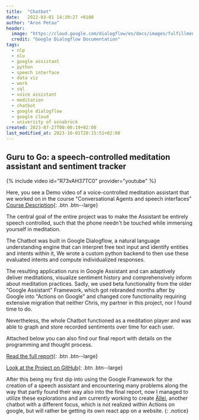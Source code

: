 ```yaml
---
title:  "Chatbot"
date:   2022-03-01 14:39:27 +0100
author: "Aron Petau"
header:
  image: "https://cloud.google.com/dialogflow/es/docs/images/fulfillment-flow.svg"
  credit: "Google Dialogflow Documentation"
tags:
  - nlp
  - nlu
  - google assistant
  - python
  - speech interface
  - data viz
  - work
  - sql
  - voice assistant
  - meditation
  - chatbot
  - google dialogflow
  - google cloud
  - university of osnabrück
created: 2023-07-27T00:00:19+02:00
last_modified_at: 2023-10-01T20:15:51+02:00
---
```

## Guru to Go: a speech-controlled meditation assistant and sentiment tracker

{% include video id="R73vAH37TC0" provider="youtube" %}

Here, you see a Demo video of a voice-controlled meditation assistant that we worked on in the course "Conversational Agents and speech interfaces"
[Course Description](https://w3o.ikw.uni-osnabrueck.de/scheinmaker/export/details/76/
){: .btn .btn--large}

The central goal of the entire project was to make the Assistant be entirely speech controlled, such that the phone needn't be touched while immersing yourself in meditation.

The Chatbot was built in Google Dialogflow, a natural language understanding engine that can interpret free text input and identify entities and intents within it,
We wrote a custom python backend to then use these evaluated intents and compute individualized responses. 

The resulting application runs in Google Assistant and can adaptively deliver meditations, visualize sentiment history and comprehensively inform about meditation practices. Sadly, we used beta functionality from the older "Google Assistant" Framework, which got rebranded months after by Google into "Actions on Google" and changed core functionality requiring extensive migration that neither Chris, my partner in this project, nor I found time to do. 

Nevertheless, the whole Chatbot functioned as a meditation player and was able to graph and store recorded sentiments over time for each user.

Attached below you can also find our final report with details on the programming and thought process.

[Read the full report](https://acrobat.adobe.com/link/track?uri=urn:aaid:scds:US:23118565-e24e-4586-b0e0-c0ef7550a067
){: .btn .btn--large}

[Look at the Project on GitHub](https://github.com/cstenkamp/medibot_pythonbackend
){: .btn .btn--large}

After this being my first dip into using the Google Framework for the creation of a speech assistant and encountering many problems along the way that partly found their way also into the final report, now I managed to utilize these explorations and am currently working to create [Ällei](/allei/), another chatbot with a different focus, which is not realized within Actions on google, but will rather be getting its own react app on a website.
{: .notice}
